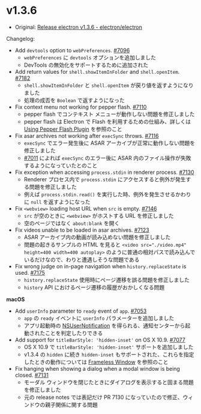 # v1.3.6

* Original: [Release electron v1.3.6 - electron/electron](https://github.com/electron/electron/releases/tag/v1.3.6)

Changelog:

* Add `devtools` option to `webPreferences`. [#7096](https://github.com/electron/electron/pull/7096)
  * `webPreferences` に `devtools` オプションを追加しました
  * DevTools の無効化をサポートするために追加された
* Add return values for `shell.showItemInFolder` and `shell.openItem`. [#7182](https://github.com/electron/electron/pull/7182)
  * `shell.showItemInFolder` と `shell.openItem` が戻り値を返すようになりました
  * 処理の成否を `Boolean` で返すようになった
* Fix context menu not working for pepper flash. [#7110](https://github.com/electron/electron/pull/7110)
  * pepper flash でコンテキスト メニューが動作しない問題を修正しました
  * pepper flash は Electron で Flash を利用するための仕組み、詳しくは [Using Pepper Flash Plugin](https://github.com/electron/electron/blob/master/docs/tutorial/using-pepper-flash-plugin.md) を参照のこと
* Fix asar archives not working after `execSync` throws. [#7116](https://github.com/electron/electron/pull/7116)
  * `execSync` でエラー発生後に ASAR アーカイブが正常に動作しない問題を修正しました
  * [#7011](https://github.com/electron/electron/issues/7011) によれば `execSync` のエラー後に ASAR 内のファイル操作が失敗するようになっていたとのこと
* Fix exception when accessing `process.stdin` in renderer process. [#7130](https://github.com/electron/electron/pull/7130)
  * Renderer プロセス内で `process.stdin` にアクセスすると例外が発生する問題を修正しました
  * 例えば `process.stdin.read()` を実行した時、例外を発生させるかわりに `null` を返すようになった
* Fix `<webview>` loading host URL when `src` is empty. [#7146](https://github.com/electron/electron/pull/7146)
  * `src` が空のときに `<webview>` がホストする URL を修正しました
  * 空のページではなく `about:blank` を開く
* Fix videos unable to be loaded in asar archives. [#7123](https://github.com/electron/electron/pull/7123)
  * ASAR アーカイブ内の動画が読み込めない問題を修正しました
  * 問題の起きるサンプルの HTML を見ると `<video src="./video.mp4" height=400 width=400 autoplay>` のように普通の相対パスで読み込んでいるだけなので、わりと遭遇しそうな問題である
* Fix wrong judge on in-page navigation when `history.replaceState` is used. [#7175](https://github.com/electron/electron/pull/7175)
  * `history.replaceState` 使用時にページ遷移を誤る問題を修正しました
  * `history` API におけるページ遷移の履歴がおかしくなる問題

**macOS**

* Add `userInfo` parameter to `ready` event of `app`. [#7053](https://github.com/electron/electron/pull/7053)
  * `app` の `ready` イベントに `userInfo` パラメーターを追加しました
  * アプリ起動時の [NSUserNotification](https://developer.apple.com/reference/foundation/nsusernotification) を得られる、通知センターから起動されたことを判定したりできる
* Add support for `titleBarStyle: 'hidden-inset'` on OS X 10.9. [#7077](https://github.com/electron/electron/pull/7077)
  * OS X 10.9 で `titleBarStyle: 'hidden-inset'` サポートを追加しました
  * v1.3.4 の `hidden` に続き `hidden-inset` もサポートされた、これらを指定したときの動作については [Frameless Window](https://github.com/electron/electron/blob/master/docs/api/frameless-window.md) を参照のこと
* Fix hanging when showing a dialog when a modal window is being closed. [#7131](https://github.com/electron/electron/pull/7131)
  * モーダル ウィンドウを閉じたときにダイアログを表示すると固まる問題を修正しました
  * 元の release notes では表記だけ PR 7130 になっていたので修正、ウィンドウの親子関係に関する問題
